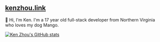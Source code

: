## [kenzhou.link](https://kenzhou.link)

:wave: Hi, I'm Ken. I'm a 17 year old full-stack developer from Northern Virginia who loves my dog Mango.

[![Ken Zhou's GitHub stats](https://github-readme-stats.vercel.app/api?username=notken12&hide_rank=true&show_icons=true)](https://github.com/anuraghazra/github-readme-stats)

<!--
**notken12/notken12** is a ✨ _special_ ✨ repository because its `README.md` (this file) appears on your GitHub profile.

Here are some ideas to get you started:

- 🔭 I’m currently working on ...
- 🌱 I’m currently learning ...
- 👯 I’m looking to collaborate on ...
- 🤔 I’m looking for help with ...
- 💬 Ask me about ...
- 📫 How to reach me: ...
- 😄 Pronouns: ...
- ⚡ Fun fact: ...
-->
